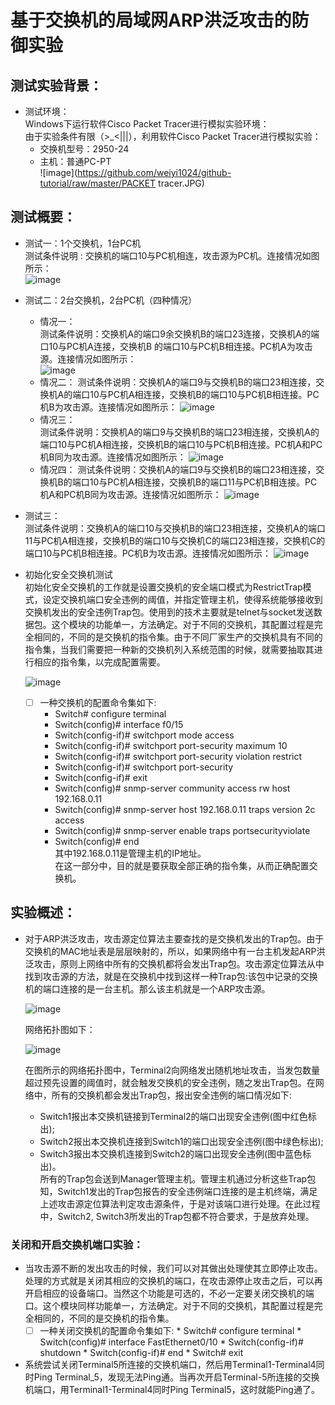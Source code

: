 # 基于交换机的局域网ARP洪泛攻击的防御实验

## 测试实验背景：
* 测试环境：  
   Windows下运行软件Cisco Packet Tracer进行模拟实验环境：    
   由于实验条件有限（>_<|||），利用软件Cisco Packet Tracer进行模拟实验：
   * 交换机型号：2950-24    
   * 主机：普通PC-PT  
![image](https://github.com/weiyi1024/github-tutorial/raw/master/PACKET tracer.JPG)

## 测试概要：
   * 测试一：1个交换机，1台PC机  
      测试条件说明 : 交换机的端口10与PC机相连，攻击源为PC机。连接情况如图所示：  
      ![image](https://github.com/weiyi1024/github-tutorial/raw/master/测试一.JPG)
      
   * 测试二：2台交换机，2台PC机（四种情况）
     * 情况一：  
       测试条件说明：交换机A的端口9余交换机B的端口23连接，交换机A的端口10与PC机A连接，交换机B 的端口10与PC机B相连接。PC机A为攻击源。连接情况如图所示：  
       ![image](https://github.com/weiyi1024/github-tutorial/raw/master/测试二A.JPG)
     * 情况二： 
       测试条件说明：交换机A的端口9与交换机B的端口23相连接，交换机A的端口10与PC机A相连接，交换机B的端口10与PC机B相连接。PC机B为攻击源。连接情况如图所示：
       ![image](https://github.com/weiyi1024/github-tutorial/raw/master/测试二B.JPG)
     * 情况三：  
       测试条件说明：交换机A的端口9与交换机B的端口23相连接，交换机A的端口10与PC机A相连接，交换机B的端口10与PC机B相连接。PC机A和PC机B同为攻击源。连接情况如图所示：
       ![image](https://github.com/weiyi1024/github-tutorial/raw/master/测试二C.JPG)
     * 情况四：
       测试条件说明：交换机A的端口9与交换机B的端口23相连接，交换机B的端口10与PC机A相连接，交换机B的端口11与PC机B相连接。PC机A和PC机B同为攻击源。连接情况如图所示：
       ![image](https://github.com/weiyi1024/github-tutorial/raw/master/测试二D.JPG)
   * 测试三：  
      测试条件说明：交换机A的端口10与交换机B的端口23相连接，交换机A的端口11与PC机A相连接，交换机B的端口10与交换机C的端口23相连接，交换机C的端口10与PC机B相连接。PC机B为攻击源。连接情况如图所示：
       ![image](https://github.com/weiyi1024/github-tutorial/raw/master/测试三.JPG)

   * 初始化安全交换机测试  
    初始化安全交换机的工作就是设置交换机的安全端口模式为RestrictTrap模式，设定交换机端口安全违例的阈值，并指定管理主机，使得系统能够接收到交换机发出的安全违例Trap包。使用到的技术主要就是telnet与socket发送数据包。这个模块的功能单一，方法确定。对于不同的交换机，其配置过程是完全相同的，不同的是交换机的指令集。由于不同厂家生产的交换机具有不同的指令集，当我们需要把一种新的交换机列入系统范围的时候，就需要抽取其进行相应的指令集，以完成配置需要。
     
     ![image](https://github.com/weiyi1024/github-tutorial/raw/master/交换机配置.JPG)
     * [ ] 一种交换机的配置命令集如下:
        * Switch# configure terminal
        * Switch(config)# interface f0/15
        * Switch(config-if)# switchport mode access
        * Switch(config-if)# switchport port-security maximum 10
        * Switch(config-if)# switchport port-security violation restrict
        * Switch(config-if)# switchport port-security
        * Switch(config-if)# exit
        * Switch(config)# snmp-server community access rw host 192.168.0.11
        * Switch(config)# snmp-server host 192.168.0.11 traps version 2c access
        * Switch(config)# snmp-server enable traps portsecurityviolate
        * Switch(config)# end  
        其中192.168.0.11是管理主机的IP地址。  
    在这一部分中，目的就是要获取全部正确的指令集，从而正确配置交换机。
        
## 实验概述：
* 对于ARP洪泛攻击，攻击源定位算法主要查找的是交换机发出的Trap包。由于交换机的MAC地址表是层层映射的，所以，如果网络中有一台主机发起ARP洪泛攻击，原则上网络中所有的交换机都将会发出Trap包。攻击源定位算法从中找到攻击源的方法，就是在交换机中找到这样一种Trap包:该包中记录的交换机的端口连接的是一台主机。那么该主机就是一个ARP攻击源。

  ![image](https://github.com/weiyi1024/github-tutorial/raw/master/网络拓扑图.JPG)

  网络拓扑图如下：

  ![image](https://github.com/weiyi1024/github-tutorial/raw/master/网络拓扑图示.JPG)

  在图所示的网络拓扑图中，Terminal2向网络发出随机地址攻击，当发包数量超过预先设置的阈值时，就会触发交换机的安全违例，随之发出Trap包。在网络中，所有的交换机都会发出Trap包，报出安全违例的端口情况如下:  
  * Switch1报出本交换机链接到Terminal2的端口出现安全违例(图中红色标出);
  * Switch2报出本交换机连接到Switch1的端口出现安全违例(图中绿色标出);
  * Switch3报出本交换机连接到Switch2的端口出现安全违例(图中蓝色标出)。  
  所有的Trap包会送到Manager管理主机。管理主机通过分析这些Trap包知，Switch1发出的Trap包报告的安全违例端口连接的是主机终端，满足上述攻击源定位算法判定攻击源条件，于是对该端口进行处理。在此过程中，Switch2,  Switch3所发出的Trap包都不符合要求，于是放弃处理。
  
### 关闭和开启交换机端口实验：  
* 当攻击源不断的发出攻击的时候，我们可以对其做出处理使其立即停止攻击。处理的方式就是关闭其相应的交换机的端口，在攻击源停止攻击之后，可以再开启相应的设备端口。当然这个功能是可选的，不必一定要关闭交换机的端口。这个模块同样功能单一，方法确定。对于不同的交换机，其配置过程是完全相同的，不同的是交换机的指令集。
     * [ ]  一种关闭交换机的配置命令集如下:
       * Switch# configure terminal
       * Switch(config)# interface FastEthernet0/10
       * Switch(config-if)# shutdown
       * Switch(config-if)# end
       * Switch# exit
* 系统尝试关闭Terminal5所连接的交换机端口，然后用Terminal1-Terminal4同时Ping Terminal_5，发现无法Ping通。当再次开启Terminal-5所连接的交换机端口，用Terminal1-Terminal4同时Ping Terminal5，这时就能Ping通了。

